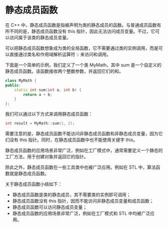 # 静态成员函数
在 C++ 中，静态成员函数是指被声明为类的静态成员的函数。与普通成员函数有所不同的是，静态成员函数没有 this 指针，因此无法访问成员变量。不过，它可以访问属于该类的静态成员变量。

可以把静态成员函数想象成为类的全局函数，它不需要通过类的实例调用，而是可以直接通过类名和作用域解析运算符 :: 来访问和调用。

下面是一个简单的示例，我们定义了一个类 MyMath，其中 sum 是一个自定义的静态成员函数。该函数接收两个整数参数，并返回它们的和。
```cpp
class MyMath {
public:
    static int sum(int a, int b) {
        return a + b;
    }
};
```

我们可以通过以下方式来调用静态成员函数：
```cpp
int result = MyMath::sum(1, 2);
```

需要注意的是，静态成员函数不能访问非静态成员函数和非静态成员变量，因为它们没有 this 指针。同时，在静态成员函数中也不能使用关键字 this。

静态成员函数的应用场景非常广泛，例如在工厂模式中，通常需要定义一个静态的工厂方法，用于创建对象并返回它的指针。

除此之外，静态成员函数在一些工具类中也被广泛应用。例如在 STL 中，算法函数就是静态成员函数。

关于静态成员函数小结如下：

+ 静态成员函数是类的静态成员，其不需要类的实例即可调用；
+ 静态成员函数没有 this 指针，因而不能访问非静态成员变量和成员函数；
+ 静态成员函数可以访问静态成员变量；
+ 静态成员函数的应用场景非常广泛，例如在工厂模式和 STL 中均被广泛应用。